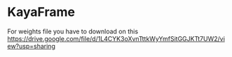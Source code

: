 # KayaFrame

For weights file you have to download on this https://drive.google.com/file/d/1L4CYK3oXvnTttkWyYmfSitGGJKTt7UW2/view?usp=sharing

